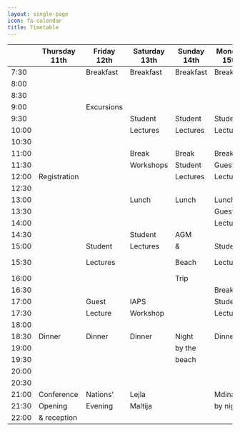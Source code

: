 ```yaml
---
layout: single-page
icon: fa-calendar
title: Timetable
---
```


|       | Thursday 11th | Friday 12th | Saturday 13th | Sunday 14th | Monday 15th | Tuesday 16th | Wednesday 17th |
|-------|---------------|-------------|---------------|-------------|-------------|--------------|----------------|
| 7:30  |               |  Breakfast  |   Breakfast   |  Breakfast  |  Breakfast  |   Breakfast  |    Breakfast   |
| 8:00  |               |             |               |             |             |              |                |
| 8:30  |               |             |               |             |             |              |    Check out   |
| 9:00  |               |  Excursions |               |             |             |              |   & optional   |
| 9:30  |               |             |    Student    |   Student   |   Student   |    Student   |     trip to    |
| 10:00 |               |             |   Lectures    |   Lectures  |   Lectures  |   Lectures   |      Gozo      |
| 10:30 |               |             |               |             |             |     Break    |                |
| 11:00 |               |             |     Break     |    Break    |    Break    |     Guest    |                |
| 11:30 |               |             |   Workshops   |   Student   |    Guest    |   Lecture    |                |
| 12:00 |  Registration |             |               |   Lectures  |   Lecture   |              |                |
| 12:30 |               |             |               |             |             |              |                |
| 13:00 |               |             |     Lunch     |    Lunch    |    Lunch    |     Lunch    |                |
| 13:30 |               |             |               |             |    Guest    |     Guest    |                |
| 14:00 |               |             |               |             |   Lecture   |   Lecture    |                |
| 14:30 |               |             |    Student    |     AGM     |             |              |                |
| 15:00 |               |   Student   |    Lectures   |      &      |   Student   |              |                |
| 15:30 |               |   Lectures  |               |    Beach    |  Lectures   |  Group Photo |                |
| 16:00 |               |             |               |     Trip    |             |    Poster    |                |
| 16:30 |               |             |               |             |    Break    |    Session   |                |
| 17:00 |               |    Guest    |      IAPS     |             |   Student   |              |                |
| 17:30 |               |   Lecture   |    Workshop   |             |   Lectures  |              |                |
| 18:00 |               |             |               |             |             |              |                |
| 18:30 |     Dinner    |    Dinner   |     Dinner    |    Night    |    Dinner   |    Dinner    |                |
| 19:00 |               |             |               |    by the   |             |              |                |
| 19:30 |               |             |               |    beach    |             |              |                |
| 20:00 |               |             |               |             |             |              |                |
| 20:30 |               |             |               |             |             |              |                |
| 21:00 |   Conference  |   Nations'  |     Lejla     |             |    Mdina    |  Conference  |                |
| 21:30 |    Opening    |   Evening   |    Maltija    |             |   by night  |    Closing   |                |
| 22:00 |  & reception  |             |               |             |             |              |                |
